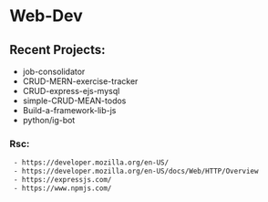 # Web-Dev

## Recent Projects:
- job-consolidator
- CRUD-MERN-exercise-tracker
- CRUD-express-ejs-mysql
- simple-CRUD-MEAN-todos
- Build-a-framework-lib-js
- python/ig-bot

### Rsc:
```html
 - https://developer.mozilla.org/en-US/
 - https://developer.mozilla.org/en-US/docs/Web/HTTP/Overview
 - https://expressjs.com/
 - https://www.npmjs.com/
```
